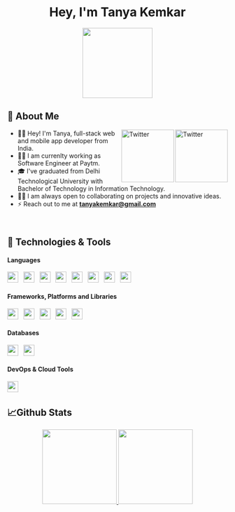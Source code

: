 <h1 align="center">Hey, I'm Tanya Kemkar</h1> 

<p align="center"> <img src="https://octodex.github.com/images/daftpunktocat-thomas.gif" height="160px" width="160px"> </p>

## :wave: About Me 
<a href="https://twitter.com/kemkartanya" target="_blank"><img src="https://cdn2.iconfinder.com/data/icons/social-media-2199/64/social_media_isometric_6-twitter-512.png" height="120px" width="120px" alt="Twitter" align="right"></a>

<a href="https://www.linkedin.com/in/tanyakemkar/" target="_blank"><img src="https://cdn2.iconfinder.com/data/icons/social-media-2199/64/social_media_isometric_14-linkedin-512.png" height="120px" width="120px" alt="Twitter" align="right"></a>

- 👩‍🎓 Hey! I'm Tanya, full-stack web and mobile app developer from India.
- 👩‍💻 I am currenlty working as Software Engineer at Paytm.
- 🎓 I've graduated from Delhi Technological University with Bachelor of Technology in Information Technology.
- 👩‍💻 I am always open to collaborating on projects and innovative ideas.
- ⚡ Reach out to me at **tanyakemkar@gmail.com**

<br/> 

## 🔧 Technologies & Tools
#### **Languages**
<img height=25 src="https://img.shields.io/badge/javascript-%23323330.svg?style=for-the-badge&logo=javascript&logoColor=%23F7DF1E">&nbsp;&nbsp;
<img height=25 src="https://img.shields.io/badge/css3-%231572B6.svg?style=for-the-badge&logo=css3&logoColor=white">&nbsp;&nbsp;
<img height=25 src="https://img.shields.io/badge/html5-%23E34F26.svg?style=for-the-badge&logo=html5&logoColor=white">&nbsp;&nbsp;
<img height=25 src="https://img.shields.io/badge/Java-ED8B00?style=for-the-badge&logo=openjdk&logoColor=white">&nbsp;&nbsp;
<img height=25 src="https://img.shields.io/badge/C%2B%2B-00599C?style=for-the-badge&logo=c%2B%2B&logoColor=white">&nbsp;&nbsp;
<img height=25 src="https://img.shields.io/badge/Kotlin-0095D5?&style=for-the-badge&logo=kotlin&logoColor=white">&nbsp;&nbsp;
<img height=25 src="https://img.shields.io/badge/Python-14354C?style=for-the-badge&logo=python&logoColor=white">&nbsp;&nbsp;
<img height=25 src="https://img.shields.io/badge/PHP-777BB4?style=for-the-badge&logo=php&logoColor=white">&nbsp;&nbsp;

#### **Frameworks, Platforms and Libraries**
<img height=25 src="https://img.shields.io/badge/Django-092E20?style=for-the-badge&logo=django&logoColor=white">&nbsp;&nbsp;
<img height=25 src="https://img.shields.io/badge/bootstrap-%23404d59.svg?style=for-the-badge&logo=bootstrap&logoColor=%2361DAFB">&nbsp;&nbsp;
<img height=25 src="https://img.shields.io/badge/React-20232A?style=for-the-badge&logo=react&logoColor=61DAFB">&nbsp;&nbsp;
<img height=25 src="https://img.shields.io/badge/Tailwind_CSS-38B2AC?style=for-the-badge&logo=tailwind-css&logoColor=white">&nbsp;&nbsp;
<img height=25 src="https://img.shields.io/badge/Node.js-43853D?style=for-the-badge&logo=node.js&logoColor=white">&nbsp;&nbsp;

#### **Databases**
<img height=25 src="https://img.shields.io/badge/MongoDB-%234ea94b.svg?style=for-the-badge&logo=mongodb&logoColor=white">&nbsp;&nbsp;
<img height=25 src="https://img.shields.io/badge/MySQL-00000F?style=for-the-badge&logo=mysql&logoColor=white">&nbsp;&nbsp;

#### **DevOps & Cloud Tools**
<img height=25 src="https://img.shields.io/badge/-Git-black?style=for-the-badge&logo=git&logoColor=white">&nbsp;&nbsp;

## 📈Github Stats
<p align="center">
<a href="https://github.com/kemkartanya">
  <img height="170em" src="https://github-readme-stats-eight-theta.vercel.app/api?username=kemkartanya&show_icons=true&theme=algolia&include_all_commits=true&count_private=true"/>
  <img height="170em" src="https://github-readme-stats-eight-theta.vercel.app/api/top-langs/?username=kemkartanya&layout=compact&langs_count=8&theme=algolia"/>
</a>
</p>
